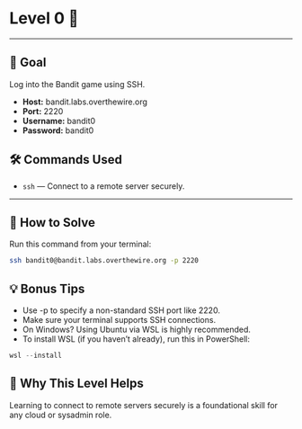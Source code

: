 # Level 0 🐣

---

## 🎯 Goal

Log into the Bandit game using SSH.

- **Host:** bandit.labs.overthewire.org  
- **Port:** 2220  
- **Username:** bandit0  
- **Password:** bandit0  

## 🛠 Commands Used

- `ssh` — Connect to a remote server securely.

---

## 🚀 How to Solve

Run this command from your terminal:

```bash
ssh bandit0@bandit.labs.overthewire.org -p 2220
```

## 💡 Bonus Tips
- Use -p to specify a non-standard SSH port like 2220.
- Make sure your terminal supports SSH connections.
- On Windows? Using Ubuntu via WSL is highly recommended.
- To install WSL (if you haven’t already), run this in PowerShell:

```powershell
wsl --install
```

## 🤔 Why This Level Helps
Learning to connect to remote servers securely is a foundational skill for any cloud or sysadmin role.
